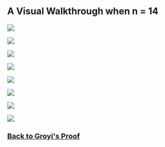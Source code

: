 ## A Visual Walkthrough when n = 14

![](/img/wt/0001.jpg)

![](/img/wt/0002.jpg)

![](/img/wt/0003.jpg)

![](/img/wt/0004.jpg)

![](/img/wt/0005.jpg)

![](/img/wt/0006.jpg)

![](/img/wt/0007.jpg)

![](/img/wt/0008.jpg)

### [Back to Groyi's Proof](/gyori.md)
